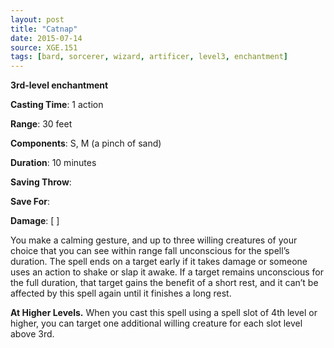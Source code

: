 ```yaml
---
layout: post
title: "Catnap"
date: 2015-07-14
source: XGE.151
tags: [bard, sorcerer, wizard, artificer, level3, enchantment]
---
```


**3rd-level enchantment**

**Casting Time**: 1 action

**Range**: 30 feet

**Components**: S, M (a pinch of sand)

**Duration**: 10 minutes

**Saving Throw**: 

**Save For**: 

**Damage**: [ ]

You make a calming gesture, and up to three willing creatures of your choice that you can see within range fall unconscious for the spell’s duration. The spell ends on a target early if it takes damage or someone uses an action to shake or slap it awake. If a target remains unconscious for the full duration, that target gains the benefit of a short rest, and it can’t be affected by this spell again until it finishes a long rest. 

**At Higher Levels.** When you cast this spell using a spell slot of 4th level or higher, you can target one additional willing creature for each slot level above 3rd.